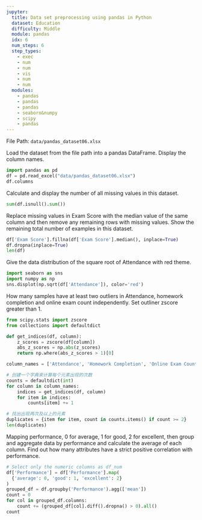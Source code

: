 ```yaml
---
jupyter:
  title: Data set preprocessing using pandas in Python
  dataset: Education
  difficulty: Middle
  module: pandas
  idx: 6
  num_steps: 6
  step_types:
    - exec
    - num
    - num
    - vis
    - num
    - num
  modules:
    - pandas
    - pandas
    - pandas
    - seaborn&numpy
    - scipy
    - pandas
---
```


File Path: `data/pandas_dataset06.xlsx`

Load the dataset from the file path into a pandas DataFrame. Display the column names.

```python
import pandas as pd
df = pd.read_excel("data/pandas_dataset06.xlsx")
df.columns
```

Calculate and display the number of all missing values in this dataset.

```python
sum(df.isnull().sum())
```

Replace missing values in Exam Score with the median value of the same column and then remove any remaining rows with missing values. Show the remaining total number of examples in this dataset.

```python
df['Exam Score'].fillna(df['Exam Score'].median(), inplace=True)
df.dropna(inplace=True)
len(df)
```

Give the data distribution of the square root of Attendance with red theme.

```python
import seaborn as sns
import numpy as np
sns.displot(np.sqrt(df['Attendance']), color='red')
```

How many samples have at least two outliers in Attendance, homework completion and online exam count independently. Set outliner zscore greater than 1.

```python
from scipy.stats import zscore
from collections import defaultdict

def get_indices(df, column):
    z_scores = zscore(df[column])
    abs_z_scores = np.abs(z_scores)
    return np.where(abs_z_scores > 1)[0]

column_names = ['Attendance', 'Homework Completion', 'Online Exam Count']

# 创建一个字典来计算每个元素出现的次数
counts = defaultdict(int)
for column in column_names:
    indices = get_indices(df, column)
    for item in indices:
        counts[item] += 1

# 找出出现两次及以上的元素
duplicates = {item for item, count in counts.items() if count >= 2}
len(duplicates)
```

Mapping performance, 0 for average, 1 for good, 2 for excellent, then group and aggregate data by performance and calculate the average of each column. Find out how many attributes have a strict positive correlation with performance.

```python
# Select only the numeric columns as df_num
df['Performance'] = df['Performance'].map(
  {'average': 0, 'good': 1, 'excellent': 2}
)
grouped_df = df.groupby('Performance').agg(['mean'])
count = 0
for col in grouped_df.columns:
    count += (grouped_df[col].diff().dropna() > 0).all()
count
```